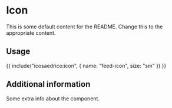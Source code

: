 # Icon

This is some default content for the README. Change this to the appropriate
content.

## Usage

{{ include("icosaedrico:icon", {
  name: "feed-icon",
  size: "sm"
  })
}}

## Additional information

Some extra info about the component.
